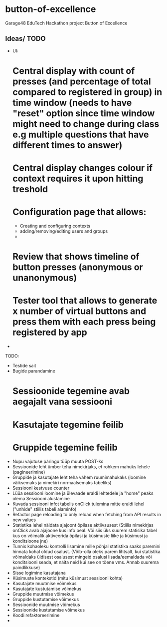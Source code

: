 # button-of-excellence
Garage48 EduTech Hackathon project Button of Excellence


## Ideas/ TODO

* UI:
  # Central display with count of presses (and percentage of total compared to registered in group) in time window  (needs to have "reset" option since time window might need to change during class e.g multiple questions that have different times to answer)
  # Central display changes colour if context requires it upon hitting treshold
  # Configuration page that allows:
    - Creating and configuring contexts
    - adding/removing/editing users and groups
    -
  # Review that shows timeline of button presses (anonymous or unanonymous)
  # Tester tool that allows to generate x number of virtual buttons and press them with each press being registered by app

*


TODO:
* Testide sait
* Bugide parandamine
  # Sessioonide tegemine avab aegajalt vana sessiooni
  # Kasutajate tegemine feilib
  # Gruppide tegemine feilib
* Nupu vajutuse päringu tüüp muuta POST-ks
* Sessioonide leht ümber teha nimekirjaks, et rohkem mahuks lehele (pagineerimine)
* Gruppide ja kasutajate leht teha vähem ruumimahukaks (loomine väiksemaks ja nimekiri normaalsemaks tabeliks)
* Sessiooni kestvuse counter
* Lüüa sessiooni loomine ja ülevaade eraldi lehtedele ja "home" peaks olema Sessiooni alustamine
* Kuvada sessiooni infot tabelis onClick tulemina mitte eraldi lehel ("unhide" stiilis tabeli alaminfo)
* Refactor page reloading to only reload when fetching from API results in new values
* Statistika lehel näidata ajajoont õpilase aktiivsusest (Stiilis nimekirjas onClick avab ajajoone kus info peal. Või siis üks suurem statisika tabel kus on võimalik aktiveerida õpilasi ja küsimuste liike ja küsimusi ja konditsioone jne)
* Tunnis kohaoleku kontrolli lisamine mille põhjal statistika saaks paremini hinnata kohal oldud osalust.  (Võib-olla oleks parem lihtsalt, kui statistika võimaldaks üldisest osalusest mingeid osalusi lisada/eemaldada või konditsiooni seada, et näita neid kui see on tõene vms. Annab suurema paindlikkuse)
* Sisse logimine kasutajana
* Küsimuste kontekstid (mitu küsimust sessiooni kohta)
* Kasutajate muutmise võimekus
* Kasutajate kustutamise võimekus
* Gruppide muutmise võimekus
* Gruppide kustutamise võimekus
* Sessioonide muutmise võimekus
* Sessioonide kustutamise võimekus
* Koodi refaktoreerimine
*
